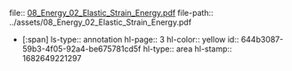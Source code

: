 file:: [08_Energy_02_Elastic_Strain_Energy.pdf](../assets/08_Energy_02_Elastic_Strain_Energy.pdf)
file-path:: ../assets/08_Energy_02_Elastic_Strain_Energy.pdf

- [:span]
  ls-type:: annotation
  hl-page:: 3
  hl-color:: yellow
  id:: 644b3087-59b3-4f05-92a4-be675781cd5f
  hl-type:: area
  hl-stamp:: 1682649221297